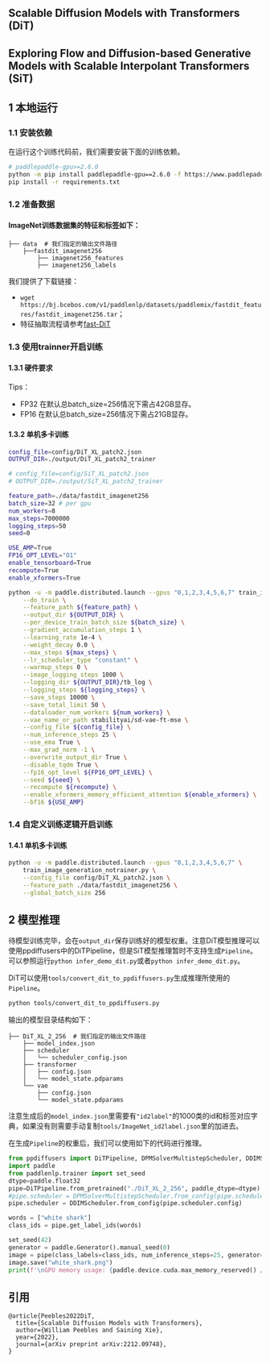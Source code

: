 ## Scalable Diffusion Models with Transformers (DiT)
## Exploring Flow and Diffusion-based Generative Models with Scalable Interpolant Transformers (SiT)


## 1 本地运行
### 1.1 安装依赖

在运行这个训练代码前，我们需要安装下面的训练依赖。
```bash
# paddlepaddle-gpu>=2.6.0
python -m pip install paddlepaddle-gpu==2.6.0 -f https://www.paddlepaddle.org.cn/whl/linux/mkl/avx/stable.html
pip install -r requirements.txt
```

### 1.2 准备数据

#### ImageNet训练数据集的特征和标签如下：
```
├── data  # 我们指定的输出文件路径
    ├──fastdit_imagenet256
        ├── imagenet256_features
        ├── imagenet256_labels
```

我们提供了下载链接：
- `wget https://bj.bcebos.com/v1/paddlenlp/datasets/paddlemix/fastdit_features/fastdit_imagenet256.tar`；
- 特征抽取流程请参考[fast-DiT](https://github.com/chuanyangjin/fast-DiT/blob/main/extract_features.py)


### 1.3 使用trainner开启训练

#### 1.3.1 硬件要求
Tips：
- FP32 在默认总batch_size=256情况下需占42GB显存。
- FP16 在默认总batch_size=256情况下需占21GB显存。

#### 1.3.2 单机多卡训练
```bash
config_file=config/DiT_XL_patch2.json
OUTPUT_DIR=./output/DiT_XL_patch2_trainer

# config_file=config/SiT_XL_patch2.json
# OUTPUT_DIR=./output/SiT_XL_patch2_trainer

feature_path=./data/fastdit_imagenet256
batch_size=32 # per gpu
num_workers=8
max_steps=7000000
logging_steps=50
seed=0

USE_AMP=True
FP16_OPT_LEVEL="O1"
enable_tensorboard=True
recompute=True
enable_xformers=True

python -u -m paddle.distributed.launch --gpus "0,1,2,3,4,5,6,7" train_image_generation_trainer.py \
    --do_train \
    --feature_path ${feature_path} \
    --output_dir ${OUTPUT_DIR} \
    --per_device_train_batch_size ${batch_size} \
    --gradient_accumulation_steps 1 \
    --learning_rate 1e-4 \
    --weight_decay 0.0 \
    --max_steps ${max_steps} \
    --lr_scheduler_type "constant" \
    --warmup_steps 0 \
    --image_logging_steps 1000 \
    --logging_dir ${OUTPUT_DIR}/tb_log \
    --logging_steps ${logging_steps} \
    --save_steps 10000 \
    --save_total_limit 50 \
    --dataloader_num_workers ${num_workers} \
    --vae_name_or_path stabilityai/sd-vae-ft-mse \
    --config_file ${config_file} \
    --num_inference_steps 25 \
    --use_ema True \
    --max_grad_norm -1 \
    --overwrite_output_dir True \
    --disable_tqdm True \
    --fp16_opt_level ${FP16_OPT_LEVEL} \
    --seed ${seed} \
    --recompute ${recompute} \
    --enable_xformers_memory_efficient_attention ${enable_xformers} \
    --bf16 ${USE_AMP}
```

### 1.4 自定义训练逻辑开启训练

#### 1.4.1 单机多卡训练
```bash
python -u -m paddle.distributed.launch --gpus "0,1,2,3,4,5,6,7" \
    train_image_generation_notrainer.py \
    --config_file config/DiT_XL_patch2.json \
    --feature_path ./data/fastdit_imagenet256 \
    --global_batch_size 256
```


## 2 模型推理

待模型训练完毕，会在`output_dir`保存训练好的模型权重。注意DiT模型推理可以使用ppdiffusers中的DiTPipeline，但是SiT模型推理暂时不支持生成`Pipeline`。
可以参照运行`python infer_demo_dit.py`或者`python infer_demo_dit.py`。

DiT可以使用`tools/convert_dit_to_ppdiffusers.py`生成推理所使用的`Pipeline`。

```bash
python tools/convert_dit_to_ppdiffusers.py
```

输出的模型目录结构如下：
```shell
├── DiT_XL_2_256  # 我们指定的输出文件路径
    ├── model_index.json
    ├── scheduler
    │   └── scheduler_config.json
    ├── transformer
    │   ├── config.json
    │   └── model_state.pdparams
    └── vae
        ├── config.json
        └── model_state.pdparams
```
注意生成后的`model_index.json`里需要有`"id2label"`的1000类的id和标签对应字典，如果没有则需要手动复制`tools/ImageNet_id2label.json`里的加进去。


在生成`Pipeline`的权重后，我们可以使用如下的代码进行推理。

```python
from ppdiffusers import DiTPipeline, DPMSolverMultistepScheduler, DDIMScheduler
import paddle
from paddlenlp.trainer import set_seed
dtype=paddle.float32
pipe=DiTPipeline.from_pretrained("./DiT_XL_2_256", paddle_dtype=dtype)
#pipe.scheduler = DPMSolverMultistepScheduler.from_config(pipe.scheduler.config)
pipe.scheduler = DDIMScheduler.from_config(pipe.scheduler.config)

words = ["white shark"]
class_ids = pipe.get_label_ids(words)

set_seed(42)
generator = paddle.Generator().manual_seed(0)
image = pipe(class_labels=class_ids, num_inference_steps=25, generator=generator).images[0]
image.save("white_shark.png")
print(f'\nGPU memory usage: {paddle.device.cuda.max_memory_reserved() / 1024 ** 3:.2f} GB')
```


## 引用
```
@article{Peebles2022DiT,
  title={Scalable Diffusion Models with Transformers},
  author={William Peebles and Saining Xie},
  year={2022},
  journal={arXiv preprint arXiv:2212.09748},
}
```
